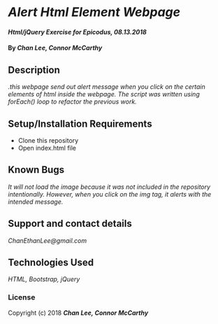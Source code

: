 # _Alert Html Element Webpage_

#### _Html/jQuery Exercise for Epicodus, 08.13.2018_

#### By _**Chan Lee, Connor McCarthy**_

## Description

_.this webpage send out alert message when you click on the certain elements of html inside the webpage. The script was written using forEach() loop to refactor the previous work._

## Setup/Installation Requirements

* Clone this repository
* Open index.html file

## Known Bugs

_It will not load the image because it was not included in the repository intentionally. However, when you click on the img tag, it alerts with the intended message._

## Support and contact details

_ChanEthanLee@gmail.com_

## Technologies Used

_HTML, Bootstrap, jQuery_

### License

Copyright (c) 2018 **_Chan Lee, Connor McCarthy_**

